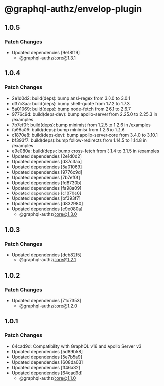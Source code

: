 # @graphql-authz/envelop-plugin

## 1.0.5

### Patch Changes

- Updated dependencies [9e18f19]
  - @graphql-authz/core@1.3.1

## 1.0.4

### Patch Changes

- 2e1d0d2: build(deps): bump ansi-regex from 3.0.0 to 3.0.1
- d37c3aa: build(deps): bump shell-quote from 1.7.2 to 1.7.3
- 5a01069: build(deps): bump node-fetch from 2.6.1 to 2.6.7
- 9776c9d: build(deps-dev): bump apollo-server from 2.25.0 to 2.25.3 in /examples
- 7b7ef0f: build(deps): bump minimist from 1.2.5 to 1.2.6 in /examples
- fa98a09: build(deps): bump minimist from 1.2.5 to 1.2.6
- c1870e8: build(deps-dev): bump apollo-server-core from 3.4.0 to 3.10.1
- bf393f7: build(deps): bump follow-redirects from 1.14.5 to 1.14.8 in /examples
- e9e080a: build(deps): bump cross-fetch from 3.1.4 to 3.1.5 in /examples
- Updated dependencies [2e1d0d2]
- Updated dependencies [d37c3aa]
- Updated dependencies [5a01069]
- Updated dependencies [9776c9d]
- Updated dependencies [7b7ef0f]
- Updated dependencies [fd8730b]
- Updated dependencies [fa98a09]
- Updated dependencies [c1870e8]
- Updated dependencies [bf393f7]
- Updated dependencies [d832980]
- Updated dependencies [e9e080a]
  - @graphql-authz/core@1.3.0

## 1.0.3

### Patch Changes

- Updated dependencies [deb82f5]
  - @graphql-authz/core@1.2.1

## 1.0.2

### Patch Changes

- Updated dependencies [71c7353]
  - @graphql-authz/core@1.2.0

## 1.0.1

### Patch Changes

- 64cad9d: Compatibility with GraphQL v16 and Apollo Server v3
- Updated dependencies [5d89b58]
- Updated dependencies [5e7b5a9]
- Updated dependencies [608da03]
- Updated dependencies [ff46a32]
- Updated dependencies [64cad9d]
  - @graphql-authz/core@1.1.0
